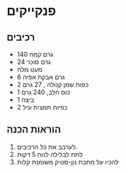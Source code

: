 # פנקייקים

## רכיבים
- 140 גרם קמח
- 24 גרם סוכר
- מעט מלח
- 6 גרם אבקת אפיה
- 2 כפות שמן קנולה , 27 גרם
- 1 כוס חלב, 240 גרם
- 1 ביצה
- 2 כפיות תמצית וניל

## הוראות הכנה
1. לערבב את כל הרכיבים.
2. לתת לבלילה לנוח 5 דקות
3. להכיו על מחבת נון-סטיק משומנת קלות
   
